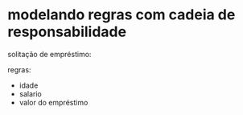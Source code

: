 # modelando regras com cadeia de responsabilidade

solitação de empréstimo:

regras:
- idade
- salario
- valor do empréstimo
